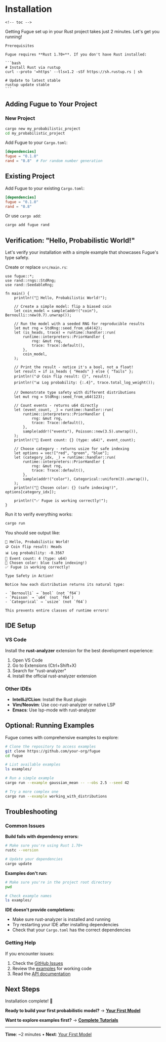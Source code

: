 # Installation

```admonish info title="Contents"
<!-- toc -->
```

Getting Fugue set up in your Rust project takes just 2 minutes. Let's get you running!

````admonish note
Prerequisites

Fugue requires **Rust 1.70+**. If you don't have Rust installed:

```bash
# Install Rust via rustup
curl --proto '=https' --tlsv1.2 -sSf https://sh.rustup.rs | sh

# Update to latest stable
rustup update stable
```

````

## Adding Fugue to Your Project

### New Project

```bash
cargo new my_probabilistic_project
cd my_probabilistic_project
```

Add Fugue to your `Cargo.toml`:

```toml
[dependencies]
fugue = "0.1.0"
rand = "0.8"  # For random number generation
```

## Existing Project

Add Fugue to your existing `Cargo.toml`:

```toml
[dependencies]
fugue = "0.1.0"
rand = "0.8"
```

Or use `cargo add`:

```bash
cargo add fugue rand
```

## Verification: "Hello, Probabilistic World!"

Let's verify your installation with a simple example that showcases Fugue's type safety.

Create or replace `src/main.rs`:

```rust,ignore
use fugue::*;
use rand::rngs::StdRng;
use rand::SeedableRng;

fn main() {
    println!("🎲 Hello, Probabilistic World!");

    // Create a simple model: flip a biased coin
    let coin_model = sample(addr!("coin"), Bernoulli::new(0.7).unwrap());

    // Run the model with a seeded RNG for reproducible results
    let mut rng = StdRng::seed_from_u64(42);
    let (is_heads, trace) = runtime::handler::run(
        runtime::interpreters::PriorHandler {
            rng: &mut rng,
            trace: Trace::default(),
        },
        coin_model,
    );

    // Print the result - notice it's a bool, not a float!
    let result = if is_heads { "Heads" } else { "Tails" };
    println!("🪙 Coin flip result: {}", result);
    println!("📊 Log probability: {:.4}", trace.total_log_weight());

    // Demonstrate type safety with different distributions
    let mut rng = StdRng::seed_from_u64(123);

    // Count events - returns u64 directly
    let (event_count, _) = runtime::handler::run(
        runtime::interpreters::PriorHandler {
            rng: &mut rng,
            trace: Trace::default(),
        },
        sample(addr!("events"), Poisson::new(3.5).unwrap()),
    );
    println!("🎯 Event count: {} (type: u64)", event_count);

    // Choose category - returns usize for safe indexing
    let options = vec!["red", "green", "blue"];
    let (category_idx, _) = runtime::handler::run(
        runtime::interpreters::PriorHandler {
            rng: &mut rng,
            trace: Trace::default(),
        },
        sample(addr!("color"), Categorical::uniform(3).unwrap()),
    );
    println!("🎨 Chosen color: {} (safe indexing!)", options[category_idx]);

    println!("✅ Fugue is working correctly!");
}
```

Run it to verify everything works:

```bash
cargo run
```

You should see output like:

```text
🎲 Hello, Probabilistic World!
🪙 Coin flip result: Heads
📊 Log probability: -0.3567
🎯 Event count: 4 (type: u64)
🎨 Chosen color: blue (safe indexing!)
✅ Fugue is working correctly!
```

```admonish tip
Type Safety in Action!

Notice how each distribution returns its natural type:

- `Bernoulli` → `bool` (not `f64`)
- `Poisson` → `u64` (not `f64`)
- `Categorical` → `usize` (not `f64`)

This prevents entire classes of runtime errors!
```

## IDE Setup

### VS Code

Install the **rust-analyzer** extension for the best development experience:

1. Open VS Code
2. Go to Extensions (Ctrl+Shift+X)
3. Search for "rust-analyzer"
4. Install the official rust-analyzer extension

### Other IDEs

- **IntelliJ/CLion**: Install the Rust plugin
- **Vim/Neovim**: Use coc-rust-analyzer or native LSP
- **Emacs**: Use lsp-mode with rust-analyzer

## Optional: Running Examples

Fugue comes with comprehensive examples to explore:

```bash
# Clone the repository to access examples
git clone https://github.com/your-org/fugue
cd fugue

# List available examples
ls examples/

# Run a simple example
cargo run --example gaussian_mean -- --obs 2.5 --seed 42

# Try a more complex one
cargo run --example working_with_distributions
```

## Troubleshooting

### Common Issues

**Build fails with dependency errors:**

```bash
# Make sure you're using Rust 1.70+
rustc --version

# Update your dependencies
cargo update
```

**Examples don't run:**

```bash
# Make sure you're in the project root directory
pwd

# Check example names
ls examples/
```

**IDE doesn't provide completions:**

- Make sure rust-analyzer is installed and running
- Try restarting your IDE after installing dependencies
- Check that your `Cargo.toml` has the correct dependencies

### Getting Help

If you encounter issues:

1. Check the [GitHub Issues](https://github.com/alexandernodeland/fugue/issues)
2. Review the [examples](https://github.com/alexandernodeland/fugue/tree/main/examples) for working code
3. Read the [API documentation](https://docs.rs/fugue)

## Next Steps

Installation complete! 🎉

**Ready to build your first probabilistic model?**
→ **[Your First Model](your-first-model.md)**

**Want to explore examples first?**
→ **[Complete Tutorials](../tutorials/README.md)**

---

**Time**: ~2 minutes • **Next**: [Your First Model](your-first-model.md)
